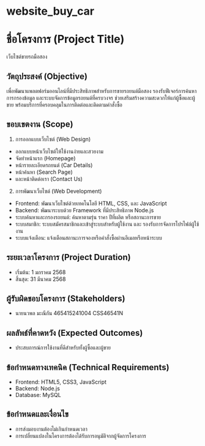 # website_buy_car
# ชื่อโครงการ (Project Title)
เว็บไซต์ขายรถมือสอง
## วัตถุประสงค์ (Objective)
เพื่อพัฒนาแพลตฟอร์มออนไลน์ที่มีประสิทธิภาพสำหรับการขายรถยนต์มือสอง รองรับฟีเจอร์การค้นหา การกรองข้อมูล และระบบจัดการข้อมูลรถยนต์ที่ครบวงจร ช่วยเสริมสร้างความสะดวกให้แก่ผู้ซื้อและผู้ขาย พร้อมบริการที่ครอบคลุมในการติดต่อและติดตามคำสั่งซื้อ
## ขอบเขตงาน (Scope)
1. การออกแบบเว็บไซต์ (Web Design)
* ออกแบบหน้าเว็บไซต์ให้ใช้งานง่ายและสวยงาม
* จัดทำหน้าแรก (Homepage)
* หน้ารายละเอียดรถยนต์ (Car Details)
* หน้าค้นหา (Search Page)
* และหน้าติดต่อเรา (Contact Us)
2. การพัฒนาเว็บไซต์ (Web Development)
* Frontend: พัฒนาเว็บไซต์ด้วยเทคโนโลยี HTML, CSS, และ JavaScript
* Backend: พัฒนาระบบด้วย Framework ที่มีประสิทธิภาพ Node.js
* ระบบค้นหาและกรองรถยนต์: ค้นหาตามรุ่น ราคา ปีที่ผลิต หรือสถานะการขาย
* ระบบสมาชิก: ระบบสมัครสมาชิกและเข้าสู่ระบบสำหรับผู้ใช้งาน และ รองรับการจัดการโปรไฟล์ผู้ใช้งาน
* ระบบแจ้งเตือน: แจ้งเตือนสถานะการจองหรือคำสั่งซื้อผ่านอีเมลหรือหน้าระบบ
## ระยะเวลาโครงการ (Project Duration)
* เริ่มต้น: 1 มกราคม 2568
* สิ้นสุด: 31 มีนาคม 2568
## ผู้รับผิดชอบโครงการ (Stakeholders)
* นายนวพล มะณีกัน 465415241004 CSS46541N
## ผลลัพธ์ที่คาดหวัง (Expected Outcomes)
* ประสบการณ์การใช้งานที่ดีสำหรับทั้งผู้ซื้อและผู้ขาย
## ข้อกำหนดทางเทคนิค (Technical Requirements)
* Frontend: HTML5, CSS3, JavaScript
* Backend: Node.js
* Database: MySQL
## ข้อกำหนดและเงื่อนไข
* การส่งมอบงานต้องไม่เกินกำหนดเวลา
* การเปลี่ยนแปลงในโครงการต้องได้รับการอนุมัติจากผู้จัดการโครงการ
